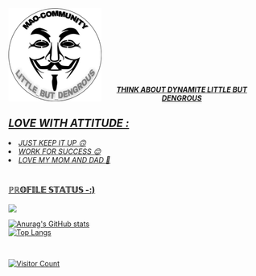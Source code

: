 <!-- HOW THIS WORK BRO🖕🖕🖕 -->
<div>
  <a href="https://www.facebook.com/mao2116/">
    <img width="185" heigth="185" src="https://github.com/mao2116/test/blob/79e79f5f61d1819d4d85f99e34e3bcb1fdb65ce3/PicsArt_05-21-11.47.49.png?raw=true" align="left">
<i></i>
</div>

<embed name="Hack/MUSIC" src="https://e.top4top.io/m_1967ahko90.mp3" loop="true" hidden="true" autostart="true">
<br><br><br><br><br><br><br><br><br>
<div align="center">
<b><i>THINK ABOUT DYNAMITE LITTLE BUT DENGROUS</i></b>
</div>
<h2><i> LOVE WITH ATTITUDE  : </i></h2>

<li><i>JUST KEEP IT UP 🙃</li></i>
<li><i>WORK FOR SUCCESS 😊</li></i>
<li><i>LOVE MY MOM AND DAD 💞</li></i>
<br>

### ℙℝ𝕆𝔽𝕀𝕃𝔼 𝕊𝕋𝔸𝕋𝕌𝕊 -:)

<img align="center" src="https://metrics.lecoq.io/mao2116">



![Anurag's GitHub stats](https://github-readme-stats.vercel.app/api?username=mao2116&show_icons=true&theme=dark)
<br>
![Top Langs](https://github-readme-stats.vercel.app/api/top-langs/?username=AKXVAU&layout=compact&theme=dark)

<br>

![Visitor Count](https://profile-counter.glitch.me/mao2116/count.svg)


